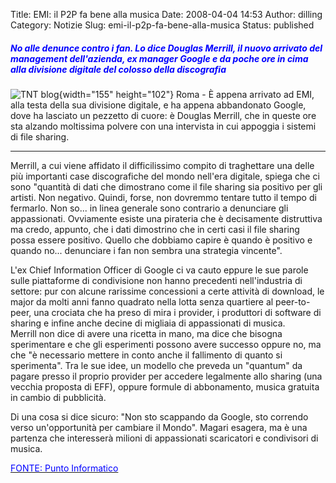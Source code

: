 Title: EMI: il P2P fa bene alla musica
Date: 2008-04-04 14:53
Author: dilling
Category: Notizie
Slug: emi-il-p2p-fa-bene-alla-musica
Status: published

  

##### *<font color="#0000ff">No alle denunce contro i fan. Lo dice Douglas Merrill, il nuovo arrivato del management dell'azienda, ex manager Google e da poche ore in cima alla divisione digitale del colosso della discografia </font>*

![TNT blog](http://www.punto-informatico.it/punto/20080404/doug.jpg){width="155" height="102"} Roma - È appena arrivato ad EMI, alla testa della sua divisione digitale, e ha appena abbandonato Google, dove ha lasciato un pezzetto di cuore: è Douglas Merrill, che in queste ore sta alzando moltissima polvere con una intervista in cui appoggia i sistemi di file sharing.

------------------------------------------------------------------------

<!--more-->

Merrill, a cui viene affidato il difficilissimo compito di traghettare una delle più importanti case discografiche del mondo nell'era digitale, spiega che ci sono "quantità di dati che dimostrano come il file sharing sia positivo per gli artisti. Non negativo. Quindi, forse, non dovremmo tentare tutto il tempo di fermarlo. Non so... in linea generale sono contrario a denunciare gli appassionati. Ovviamente esiste una pirateria che è decisamente distruttiva ma credo, appunto, che i dati dimostrino che in certi casi il file sharing possa essere positivo. Quello che dobbiamo capire è quando è positivo e quando no... denunciare i fan non sembra una strategia vincente".

L'ex Chief Information Officer di Google ci va cauto eppure le sue parole sulle piattaforme di condivisione non hanno precedenti nell'industria di settore: pur con alcune rarissime concessioni a certe attività di download, le major da molti anni fanno quadrato nella lotta senza quartiere al peer-to-peer, una crociata che ha preso di mira i provider, i produttori di software di sharing e infine anche decine di migliaia di appassionati di musica.  
Merrill non dice di avere una ricetta in mano, ma dice che bisogna sperimentare e che gli esperimenti possono avere successo oppure no, ma che "è necessario mettere in conto anche il fallimento di quanto si sperimenta". Tra le sue idee, un modello che preveda un "quantum" da pagare presso il proprio provider per accedere legalmente allo sharing (una vecchia proposta di EFF), oppure formule di abbonamento, musica gratuita in cambio di pubblicità.

Di una cosa si dice sicuro: "Non sto scappando da Google, sto correndo verso un'opportunità per cambiare il Mondo". Magari esagera, ma è una partenza che interesserà milioni di appassionati scaricatori e condivisori di musica.

[<font color="#0000ff">FONTE: Punto Informatico</font>](http://punto-informatico.it/p.aspx?id=2244132)
